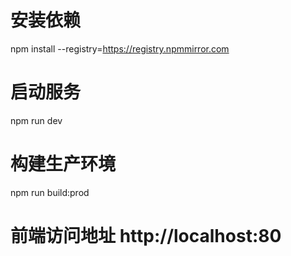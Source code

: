 # 安装依赖

npm install --registry=https://registry.npmmirror.com

# 启动服务

npm run dev

# 构建生产环境

npm run build:prod

# 前端访问地址 http://localhost:80

```

```
